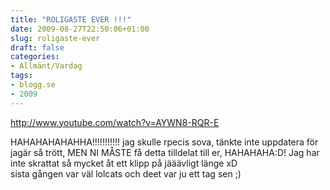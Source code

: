 ```yaml
---
title: "ROLIGASTE EVER !!!"
date: 2009-08-27T22:50:06+01:00
slug: roligaste-ever
draft: false
categories:
- Allmänt/Vardag
tags:
- blogg.se
- 2009
---
```

http://www.youtube.com/watch?v=AYWN8-RQR-E  
  
  
HAHAHAHAHAHHA!!!!!!!!!!! jag skulle rpecis sova, tänkte inte uppdatera för jagär så trött, MEN NI MÅSTE få detta tilldelat till er, HAHAHAHA:D! Jag har inte skrattat så mycket åt ett klipp på jääävligt länge xD  
sista gången var väl lolcats och deet var ju ett tag sen ;)